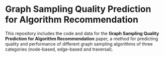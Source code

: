# Graph Sampling Quality Prediction for Algorithm Recommendation


This repository includes the code and data for the **Graph Sampling Quality Prediction for Algorithm Recommendation** paper, a method for predicting quality and performance of different graph sampling algorithms of three categories (node-based, edge-based and traversal).
